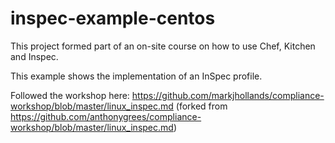 # inspec-example-centos

This project formed part of an on-site course on how to use Chef, Kitchen and Inspec.

This example shows the implementation of an InSpec profile.

Followed the workshop here: https://github.com/markjhollands/compliance-workshop/blob/master/linux_inspec.md (forked from https://github.com/anthonygrees/compliance-workshop/blob/master/linux_inspec.md)
